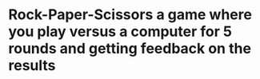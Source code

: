 # Rock-Paper-Scissors a game where you play versus a computer for 5 rounds and getting feedback on the results
